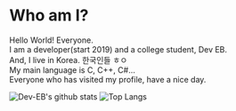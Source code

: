 # Who am I?
Hello World! Everyone.<br>
I am a developer(start 2019) and a college student, Dev EB.<br>
And, I live in Korea. 한국인들 ㅎㅇ<br>
My main language is C, C++, C\#...<br>
Everyone who has visited my profile, have a nice day.<br>

![Dev-EB's github stats](https://github-readme-stats.vercel.app/api?username=Dev-EB&theme=tokyonight)
![Top Langs](https://github-readme-stats.vercel.app/api/top-langs/?username=Dev-EB&theme=tokyonight)
